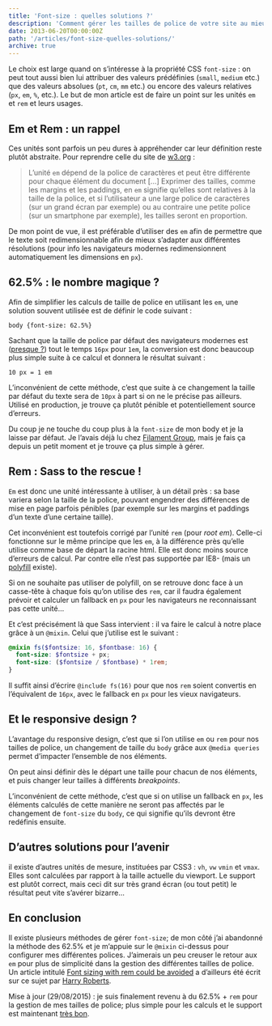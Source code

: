 ```yaml
---
title: 'Font-size : quelles solutions ?'
description: 'Comment gérer les tailles de police de votre site au mieux.'
date: 2013-06-20T00:00:00Z
path: '/articles/font-size-quelles-solutions/'
archive: true
---
```


Le choix est large quand on s’intéresse à la propriété CSS `font-size` : on peut tout aussi bien lui attribuer des valeurs prédéfinies (`small`, `medium` etc.) que des valeurs absolues (`pt`, `cm`, `mm` etc.) ou encore des valeurs relatives (`px`, `em`, `%`, etc.). Le but de mon article est de faire un point sur les unités `em` et `rem` et leurs usages.

## Em et Rem : un rappel

Ces unités sont parfois un peu dures à appréhender car leur définition reste plutôt abstraite. Pour reprendre celle du site de [w3.org](http://www.w3.org/Style/Examples/007/units) :

> L’unité `em` dépend de la police de caractères et peut être différente pour chaque élément du document […] Exprimer des tailles, comme les margins et les paddings, en `em` signifie qu’elles sont relatives à la taille de la police, et si l’utilisateur a une large police de caractères (sur un grand écran par exemple) ou au contraire une petite police (sur un smartphone par exemple), les tailles seront en proportion.

De mon point de vue, il est préférable d’utiliser des `em` afin de permettre que le texte soit redimensionnable afin de mieux s’adapter aux différentes résolutions (pour info les navigateurs modernes redimensionnent automatiquement les dimensions en `px`).

## 62.5% : le nombre magique ?

Afin de simplifier les calculs de taille de police en utilisant les `em`, une solution souvent utilisée est de définir le code suivant :

```text
body {font-size: 62.5%}
```

Sachant que la taille de police par défaut des navigateurs modernes est ([presque ?](http://isitrwd.com/rfs/)) tout le temps `16px` pour `1em`, la conversion est donc beaucoup plus simple suite à ce calcul et donnera le résultat suivant :

```text
10 px = 1 em
```

L’inconvénient de cette méthode, c’est que suite à ce changement la taille par défaut du texte sera de `10px` à part si on ne le précise pas ailleurs. Utilisé en production, je trouve ça plutôt pénible et potentiellement source d’erreurs.

Du coup je ne touche du coup plus à la `font-size` de mon body et je la laisse par défaut. Je l’avais déjà lu chez [Filament Group](http://filamentgroup.com/lab/how_we_learned_to_leave_body_font_size_alone/), mais je fais ça depuis un petit moment et je trouve ça plus simple à gérer.

## Rem : Sass to the rescue !

`Em` est donc une unité intéressante à utiliser, à un détail près : sa base variera selon la taille de la police, pouvant engendrer des différences de mise en page parfois pénibles (par exemple sur les margins et paddings d’un texte d’une certaine taille).

Cet inconvénient est toutefois corrigé par l’unité `rem` (pour _root em_). Celle-ci fonctionne sur le même principe que les `em`, à la différence près qu’elle utilise comme base de départ la racine html. Elle est donc moins source d’erreurs de calcul. Par contre elle n’est pas supportée par IE8- (mais un [polyfill](https://github.com/chuckcarpenter/REM-unit-polyfill) existe).

Si on ne souhaite pas utiliser de polyfill, on se retrouve donc face à un casse-tête à chaque fois qu’on utilise des `rem`, car il faudra également prévoir et calculer un fallback en `px` pour les navigateurs ne reconnaissant pas cette unité…

Et c’est précisément là que Sass intervient : il va faire le calcul à notre place grâce à un `@mixin`. Celui que j’utilise est le suivant :

```scss
@mixin fs($fontsize: 16, $fontbase: 16) {
  font-size: $fontsize + px;
  font-size: ($fontsize / $fontbase) * 1rem;
}
```

Il suffit ainsi d’écrire `@include fs(16)` pour que nos `rem` soient convertis en l’équivalent de `16px`, avec le fallback en `px` pour les vieux navigateurs.

## Et le responsive design ?

L’avantage du responsive design, c’est que si l’on utilise `em` ou `rem` pour nos tailles de police, un changement de taille du `body` grâce aux `@media queries` permet d’impacter l’ensemble de nos éléments.

On peut ainsi définir dès le départ une taille pour chacun de nos éléments, et puis changer leur tailles à différents _breakpoints_.

L’inconvénient de cette méthode, c’est que si on utilise un fallback en `px`, les éléments calculés de cette manière ne seront pas affectés par le changement de `font-size` du `body`, ce qui signifie qu’ils devront être redéfinis ensuite.

## D’autres solutions pour l’avenir

il existe d’autres unités de mesure, instituées par CSS3 : `vh`, `vw` `vmin` et `vmax`. Elles sont calculées par rapport à la taille actuelle du viewport. Le support est plutôt correct, mais ceci dit sur très grand écran (ou tout petit) le résultat peut vite s’avérer bizarre…

## En conclusion

Il existe plusieurs méthodes de gérer `font-size`; de mon côté j’ai abandonné la méthode des 62.5% et je m’appuie sur le `@mixin` ci-dessus pour configurer mes différentes polices. J’aimerais un peu creuser le retour aux `em` pour plus de simplicité dans la gestion des différentes tailles de police. Un article intitulé [Font sizing with rem could be avoided](http://csswizardry.com/2011/05/font-sizing-with-rem-could-be-avoided/) a d’ailleurs été écrit sur ce sujet par [Harry Roberts](http://csswizardry.com/).

<p class="info">Mise à jour (29/08/2015) : je suis finalement revenu à du 62.5% + <code>rem</code> pour la gestion de mes tailles de police; plus simple pour les calculs et le support est maintenant <a href="http://caniuse.com/#search=rem">très bon</a>.
